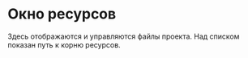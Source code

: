# Окно ресурсов

Здесь отображаются и управляются файлы проекта.
Над списком показан путь к корню ресурсов.
